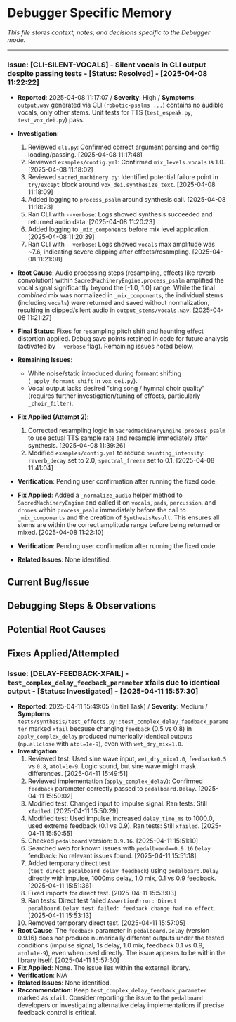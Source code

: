 # Debugger Specific Memory

*This file stores context, notes, and decisions specific to the Debugger mode.*

---



### Issue: [CLI-SILENT-VOCALS] - Silent vocals in CLI output despite passing tests - [Status: Resolved] - [2025-04-08 11:22:22]
- **Reported**: 2025-04-08 11:17:07 / **Severity**: High / **Symptoms**: `output.wav` generated via CLI (`robotic-psalms ...`) contains no audible vocals, only other stems. Unit tests for TTS (`test_espeak.py`, `test_vox_dei.py`) pass.
- **Investigation**:
    1. Reviewed `cli.py`: Confirmed correct argument parsing and config loading/passing. [2025-04-08 11:17:48]
    2. Reviewed `examples/config.yml`: Confirmed `mix_levels.vocals` is 1.0. [2025-04-08 11:18:02]
    3. Reviewed `sacred_machinery.py`: Identified potential failure point in `try/except` block around `vox_dei.synthesize_text`. [2025-04-08 11:18:09]
    4. Added logging to `process_psalm` around synthesis call. [2025-04-08 11:18:23]
    5. Ran CLI with `--verbose`: Logs showed synthesis succeeded and returned audio data. [2025-04-08 11:20:23]
    6. Added logging to `_mix_components` before mix level application. [2025-04-08 11:20:39]
    7. Ran CLI with `--verbose`: Logs showed `vocals` max amplitude was ~7.6, indicating severe clipping after effects/resampling. [2025-04-08 11:21:08]
- **Root Cause**: Audio processing steps (resampling, effects like reverb convolution) within `SacredMachineryEngine.process_psalm` amplified the vocal signal significantly beyond the [-1.0, 1.0] range. While the final *combined* mix was normalized in `_mix_components`, the individual stems (including `vocals`) were returned and saved without normalization, resulting in clipped/silent audio in `output_stems/vocals.wav`. [2025-04-08 11:21:27]

- **Final Status**: Fixes for resampling pitch shift and haunting effect distortion applied. Debug save points retained in code for future analysis (activated by `--verbose` flag). Remaining issues noted below.
- **Remaining Issues**:
    - White noise/static introduced during formant shifting (`_apply_formant_shift` in `vox_dei.py`).
    - Vocal output lacks desired "sing song / hymnal choir quality" (requires further investigation/tuning of effects, particularly `_choir_filter`).

- **Fix Applied (Attempt 2)**: 
    1. Corrected resampling logic in `SacredMachineryEngine.process_psalm` to use actual TTS sample rate and resample immediately after synthesis. [2025-04-08 11:39:26]
    2. Modified `examples/config.yml` to reduce `haunting_intensity`: `reverb_decay` set to 2.0, `spectral_freeze` set to 0.1. [2025-04-08 11:41:04]
- **Verification**: Pending user confirmation after running the fixed code.
- **Fix Applied**: Added a `_normalize_audio` helper method to `SacredMachineryEngine` and called it on `vocals`, `pads`, `percussion`, and `drones` within `process_psalm` immediately before the call to `_mix_components` and the creation of `SynthesisResult`. This ensures all stems are within the correct amplitude range before being returned or mixed. [2025-04-08 11:22:10]
- **Verification**: Pending user confirmation after running the fixed code.
- **Related Issues**: None identified.
## Current Bug/Issue
<!-- Describe the bug being investigated -->

## Debugging Steps & Observations
<!-- Log debugging actions and findings -->

## Potential Root Causes
<!-- List hypotheses about the cause -->

## Fixes Applied/Attempted
<!-- Document code changes made -->

### Issue: [DELAY-FEEDBACK-XFAIL] - `test_complex_delay_feedback_parameter` xfails due to identical output - [Status: Investigated] - [2025-04-11 15:57:30]
- **Reported**: 2025-04-11 15:49:05 (Initial Task) / **Severity**: Medium / **Symptoms**: `tests/synthesis/test_effects.py::test_complex_delay_feedback_parameter` marked `xfail` because changing `feedback` (0.5 vs 0.8) in `apply_complex_delay` produced numerically identical outputs (`np.allclose` with `atol=1e-9`), even with `wet_dry_mix=1.0`.
- **Investigation**:
    1. Reviewed test: Used sine wave input, `wet_dry_mix=1.0`, `feedback=0.5` vs `0.8`, `atol=1e-9`. Logic sound, but sine wave might mask differences. [2025-04-11 15:49:51]
    2. Reviewed implementation (`apply_complex_delay`): Confirmed `feedback` parameter correctly passed to `pedalboard.Delay`. [2025-04-11 15:50:02]
    3. Modified test: Changed input to impulse signal. Ran tests: Still `xfailed`. [2025-04-11 15:50:29]
    4. Modified test: Used impulse, increased `delay_time_ms` to 1000.0, used extreme feedback (0.1 vs 0.9). Ran tests: Still `xfailed`. [2025-04-11 15:50:55]
    5. Checked `pedalboard` version: `0.9.16`. [2025-04-11 15:51:10]
    6. Searched web for known issues with `pedalboard==0.9.16` `Delay` feedback: No relevant issues found. [2025-04-11 15:51:18]
    7. Added temporary direct test (`test_direct_pedalboard_delay_feedback`) using `pedalboard.Delay` directly with impulse, 1000ms delay, 1.0 mix, 0.1 vs 0.9 feedback. [2025-04-11 15:51:36]
    8. Fixed imports for direct test. [2025-04-11 15:53:03]
    9. Ran tests: Direct test failed `AssertionError: Direct pedalboard.Delay test failed: feedback change had no effect`. [2025-04-11 15:53:13]
    10. Removed temporary direct test. [2025-04-11 15:57:05]
- **Root Cause**: The `feedback` parameter in `pedalboard.Delay` (version 0.9.16) does not produce numerically different outputs under the tested conditions (impulse signal, 1s delay, 1.0 mix, feedback 0.1 vs 0.9, `atol=1e-9`), even when used directly. The issue appears to be within the library itself. [2025-04-11 15:57:30]
- **Fix Applied**: None. The issue lies within the external library.
- **Verification**: N/A
- **Related Issues**: None identified.
- **Recommendation**: Keep `test_complex_delay_feedback_parameter` marked as `xfail`. Consider reporting the issue to the `pedalboard` developers or investigating alternative delay implementations if precise feedback control is critical.
